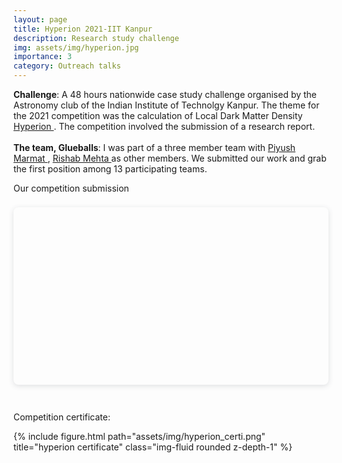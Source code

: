 ```yaml
---
layout: page
title: Hyperion 2021-IIT Kanpur
description: Research study challenge 
img: assets/img/hyperion.jpg
importance: 3
category: Outreach talks
---
```

<p>
    <b>Challenge</b>: A 48 hours nationwide ca­se study challenge organised by the Astronomy club of the 
    Indian Institute of Technolgy Kanpur. The theme for the 2021 competition was the calculation of Local Dark Matter Density 
    <a href="https://unstop.com/competition/hyperion-2021-indian-institute-of-technology-iit-kanpur-214355?lb=1shBdx8" target="__blank"> Hyperion </a>. The competition 
    involved the submission of a research report.
<br> <br>
    <b>The team, Glueballs</b>: I was part of a three member team with <a href="https://scholar.google.com/citations?user=yhwBklQAAAAJ&hl=en" target="__blank"> Piyush Marmat </a>, <a href="https://www.linkedin.com/in/rishabh-mehta-871b02163/?originalSubdomain=in" target="__blank"> Rishab Mehta </a> as other members. We submitted our work and grab the first position among 13 participating teams.
</p>


Our competition submission
<div style="position: relative; width: 100%; height: 0; padding-top: 56.2500%;
 padding-bottom: 0; box-shadow: 0 2px 8px 0 rgba(63,69,81,0.16); margin-top: 1.6em; margin-bottom: 0.9em; overflow: hidden;
 border-radius: 8px; will-change: transform;">
    <iframe src="assets/pdf/dark_matter_case_study.pdf" width="100%" height="500px">
    </iframe>
</div>

<br>

Competition certificate:
<div class="row">
    <div class="col-sm-8 mt-4 mt-md-0">
        {% include figure.html path="assets/img/hyperion_certi.png" title="hyperion certificate" class="img-fluid rounded z-depth-1" %}
    </div>
</div>

<!-- 
{% raw %}
<!-- ```html
<div class="row justify-content-sm-center">
    <div class="col-sm-8 mt-3 mt-md-0">
        {% include figure.html path="assets/img/6.jpg" title="example image" class="img-fluid rounded z-depth-1" %}
    </div>
    <div class="col-sm-4 mt-3 mt-md-0">
        {% include figure.html path="assets/img/11.jpg" title="example image" class="img-fluid rounded z-depth-1" %}
    </div>
</div>
```
{% endraw %} -->
